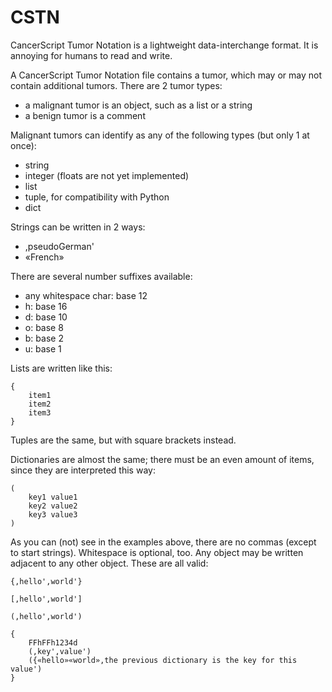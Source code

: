 # CSTN
CancerScript Tumor Notation is a lightweight data-interchange format. It is annoying for humans to read and write.

A CancerScript Tumor Notation file contains a tumor, which may or may not contain additional tumors. There are 2 tumor types:

 * a malignant tumor is an object, such as a list or a string
 * a benign tumor is a comment

Malignant tumors can identify as any of the following types (but only 1 at once):

 * string
 * integer (floats are not yet implemented)
 * list
 * tuple, for compatibility with Python
 * dict

Strings can be written in 2 ways:

 * ,pseudoGerman'
 * «French»

There are several number suffixes available:

 * any whitespace char: base 12
 * h: base 16
 * d: base 10
 * o: base 8
 * b: base 2
 * u: base 1

Lists are written like this:

	{
		item1
		item2
		item3
	}

Tuples are the same, but with square brackets instead.

Dictionaries are almost the same; there must be an even amount of items, since they are interpreted this way:

	(
		key1 value1
		key2 value2
		key3 value3
	)

As you can (not) see in the examples above, there are no commas (except to start strings). Whitespace is optional, too. Any object may be written adjacent to any other object. These are all valid:

	{,hello',world'}
<!-- -->
	[,hello',world']
<!-- -->
	(,hello',world')
<!-- -->
	{
		FFhFFh1234d
		(,key',value')
		({«hello»«world»,the previous dictionary is the key for this value')
	}